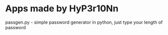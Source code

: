 # Apps made by HyP3r10Nn
passgen.py - simple password generator in python, just type your length of password
